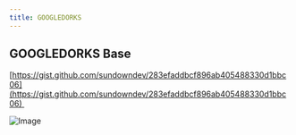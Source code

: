```yaml
---
title: GOOGLEDORKS
---
```


## GOOGLEDORKS Base

[https://gist.github.com/sundowndev/283efaddbcf896ab405488330d1bbc06](https://gist.github.com/sundowndev/283efaddbcf896ab405488330d1bbc06) 

![Image](https://lh3.googleusercontent.com/9u5QFMFNZveY-vgcvqrjhYaNAQiRKm35jmnMvIQOpyppK_Nzl-5Scgp79YRuyP0Ww00Ut5zkSyhgmdrMOktNBtEjGLqDkY_RGpimmdrvDLBWNXo2W4vzEOtXbF70xMXPe8Pw5WSzknnhtU1_lg)
